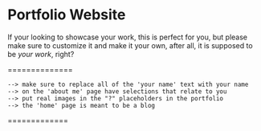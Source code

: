 Portfolio Website
==============

If your looking to showcase your work, this is perfect for you, but please make sure to customize it and make it your own, after all, it is supposed to be _your work_, right?

==============

``` 
--> make sure to replace all of the 'your name' text with your name
--> on the 'about me' page have selections that relate to you
--> put real images in the "?" placeholders in the portfolio
--> the 'home' page is meant to be a blog

```

=============
